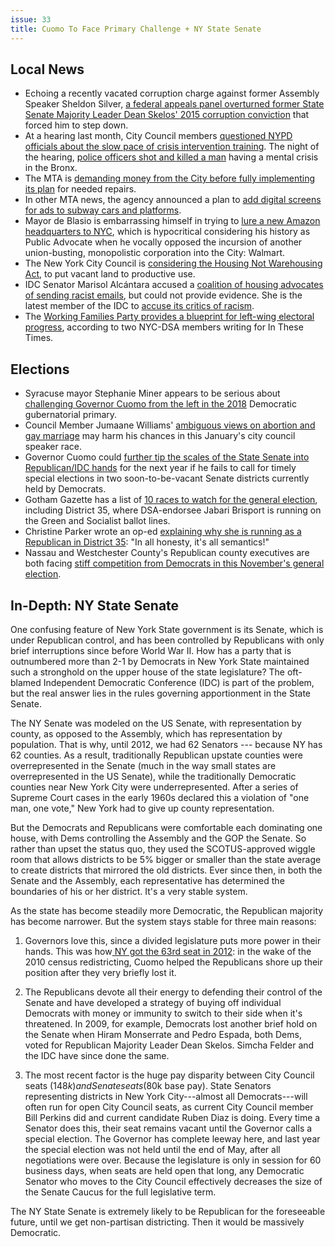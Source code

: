 ```yaml
---
issue: 33
title: Cuomo To Face Primary Challenge + NY State Senate
---
```


## Local News
-   Echoing a recently vacated corruption charge against former Assembly Speaker Sheldon Silver, [a federal appeals panel overturned former State Senate Majority Leader Dean Skelos' 2015 corruption conviction](https://www.nytimes.com/2017/09/26/nyregion/dean-skelos-2015-corruption-conviction-overturned.html?hp&action=click&pgtype=Homepage&clickSource=story-heading&module=nygeo-promo-region&region=nygeo-promo-region&WT.nav=nygeo-promo-region&_r=0) that forced him to step down.
-   At a hearing last month, City Council members [questioned NYPD officials about the slow pace of crisis intervention training](http://www.gothamgazette.com/city/7216-as-deaths-mount-scrutiny-of-nypd-response-to-emotionally-disturbed-persons). The night of the hearing, [police officers shot and killed a man](https://www.nytimes.com/2017/09/14/nyregion/police-body-camera-footage-new-york.html?mcubz=1) having a mental crisis in the Bronx.
-   The MTA is [demanding money from the City before fully implementing its plan](http://www.nydailynews.com/amp/new-york/mta-cut-836m-subway-repair-work-de-blasio-doesn-pay-article-1.3526227) for needed repairs.
-   In other MTA news, the agency announced a plan to [add digital screens for ads to subway cars and platforms](http://gothamist.com/2017/09/27/video_ads_subway_nyc.php).
-   Mayor de Blasio is embarrassing himself in trying to [lure a new Amazon headquarters to NYC](http://gothamist.com/2017/09/28/amazon_walmart_de_blasio_hypocrisy.php), which is hypocritical considering his history as Public Advocate when he vocally opposed the incursion of another union-busting, monopolistic corporation into the City: Walmart.
-   The New York City Council is [considering the Housing Not Warehousing Act](https://citylimits.org/2017/09/29/is-housing-not-warehousing-next/), to put vacant land to productive use.
-   IDC Senator Marisol Alcántara accused a [coalition of housing advocates of sending racist emails](https://citylimits.org/2017/09/26/alcantara-tries-to-substantiate-charges-of-racism-clarifies-position-on-rezoning/), but could not provide evidence. She is the latest member of the IDC to [accuse its critics of racism](http://gothamist.com/2017/02/15/jeff_klein_calls_criticism_of_new_i.php).
-   The [Working Families Party provides a blueprint for left-wing electoral progress](http://inthesetimes.com/article/20553/left-working-families-party-dsa-labor), according to two NYC-DSA members writing for In These Times.

## Elections
-   Syracuse mayor Stephanie Miner appears to be serious about[ challenging Governor Cuomo from the left in the 2018](https://www.villagevoice.com/2017/09/28/meet-the-woman-who-wants-to-end-cuomos-centrist-reign/) Democratic gubernatorial primary.
-   Council Member Jumaane Williams' [ambiguous views on abortion and gay marriage](http://www.politico.com/states/new-york/albany/story/2017/09/25/in-crowded-speakers-race-one-councilmans-conservative-views-may-be-a-deal-breaker-114678) may harm his chances in this January's city council speaker race.
-   Governor Cuomo could [further tip the scales of the State Senate into Republican/IDC hands](https://www.villagevoice.com/2017/09/26/cuomo-could-throw-state-senate-to-republicans-by-stalling-on-special-elections/) for the next year if he fails to call for timely special elections in two soon-to-be-vacant Senate districts currently held by Democrats.
-   Gotham Gazette has a list of [10 races to watch for the general election](http://www.gothamgazette.com/city/7217-10-races-more-to-watch-in-the-general-election), including District 35, where DSA-endorsee Jabari Brisport is running on the Green and Socialist ballot lines.
-   Christine Parker wrote an op-ed [explaining why she is running as a Republican in District 35](http://www.kingscountypolitics.com/op-ed-christine-parker-became-republican/): "In all honesty, it's all semantics!"
-   Nassau and Westchester County's Republican county executives are both facing [stiff competition from Democrats in this November's general election](https://www.nytimes.com/2017/09/21/nyregion/county-executive-astorino-latimer-martins-curran-election.html).

## In-Depth: NY State Senate
One confusing feature of New York State government is its Senate, which is under Republican control, and has been controlled by Republicans with only brief interruptions since before World War II. How has a party that is outnumbered more than 2-1 by Democrats in New York State maintained such a stronghold on the upper house of the state legislature? The oft-blamed Independent Democratic Conference (IDC) is part of the problem, but the real answer lies in the rules governing apportionment in the State Senate.

The NY Senate was modeled on the US Senate, with representation by county, as opposed to the Assembly, which has representation by population. That is why, until 2012, we had 62 Senators --- because NY has 62 counties. As a result, traditionally Republican upstate counties were overrepresented in the Senate (much in the way small states are overrepresented in the US Senate), while the traditionally Democratic counties near New York City were underrepresented. After a series of Supreme Court cases in the early 1960s declared this a violation of "one man, one vote," New York had to give up county representation.

But the Democrats and Republicans were comfortable each dominating one house, with Dems controlling the Assembly and the GOP the Senate. So rather than upset the status quo, they used the SCOTUS-approved wiggle room that allows districts to be 5% bigger or smaller than the state average to create districts that mirrored the old districts. Ever since then, in both the Senate and the Assembly, each representative has determined the boundaries of his or her district. It's a very stable system.

As the state has become steadily more Democratic, the Republican majority has become narrower. But the system stays stable for three main reasons:

1) Governors love this, since a divided legislature puts more power in their hands. This was how[  NY got the 63rd seat in 2012](http://www.nydailynews.com/news/new-york-republicans-moving-add-seat-62-member-senate-court-battle-follow-article-1.1002053): in the wake of the 2010 census redistricting, Cuomo helped the Republicans shore up their position after they very briefly lost it.

2) The Republicans devote all their energy to defending their control of the Senate and have developed a strategy of buying off individual Democrats with money or immunity to switch to their side when it's threatened. In 2009, for example, Democrats lost another brief hold on the Senate when Hiram Monserrate and Pedro Espada, both Dems, voted for Republican Majority Leader Dean Skelos. Simcha Felder and the IDC have since done the same.

3) The most recent factor is the huge pay disparity between City Council seats ($148k) and Senate seats ($80k base pay). State Senators representing districts in New York City---almost all Democrats---will often run for open City Council seats, as current City Council member Bill Perkins did and current candidate Ruben Diaz is doing. Every time a Senator does this, their seat remains vacant until the Governor calls a special election. The Governor has complete leeway here, and last year the special election was not held until the end of May, after all negotiations were over. Because the legislature is only in session for 60 business days, when seats are held open that long, any Democratic Senator who moves to the City Council effectively decreases the size of the Senate Caucus for the full legislative term.

The NY State Senate is extremely likely to be Republican for the foreseeable future, until we get non-partisan districting. Then it would be massively Democratic.
